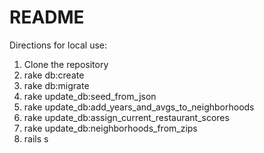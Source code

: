 # README

Directions for local use:
1. Clone the repository
2. rake db:create
3. rake db:migrate
4. rake update_db:seed_from_json
5. rake update_db:add_years_and_avgs_to_neighborhoods  
6. rake update_db:assign_current_restaurant_scores
7. rake update_db:neighborhoods_from_zips
8. rails s
